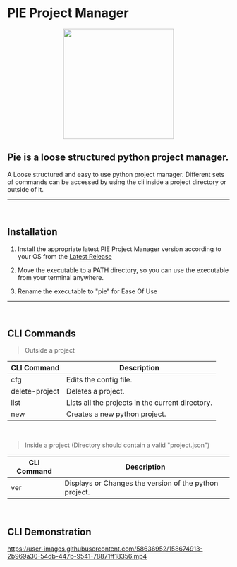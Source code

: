 
# PIE Project Manager


<p align="center">
  <img width="250" height="250" src="https://cdn.discordapp.com/attachments/731940266570809485/953666263161372782/piepy.png">
</p>

## Pie is a loose structured python project manager.

A Loose structured and easy to use python project manager. Different sets of
commands can be accessed by using the cli inside a project directory or
outside of it.
<hr>
<br>

## Installation

1. Install the appropriate latest PIE Project Manager version according to your OS from the [Latest Release](https://github.com/skandabhairava/pie-rust/releases/tag/main)

2. Move the executable to a PATH directory, so you can use the executable from your terminal anywhere.

3. Rename the executable to "pie" for Ease Of Use

<hr>
<br>


## CLI Commands

> Outside a project

| CLI Command| Description|
| -- | -- |
| cfg | Edits the config file. |
| delete-project | Deletes a project. |
| list | Lists all the projects in the current directory. |
| new | Creates a new python project. |

<br>

> Inside a project (Directory should contain a valid "project.json")

| CLI Command| Description|
| -- | -- |
| ver | Displays or Changes the version of the python project. |

<br>

## CLI Demonstration

https://user-images.githubusercontent.com/58636952/158674913-2b969a30-54db-447b-9541-78871ff18356.mp4
